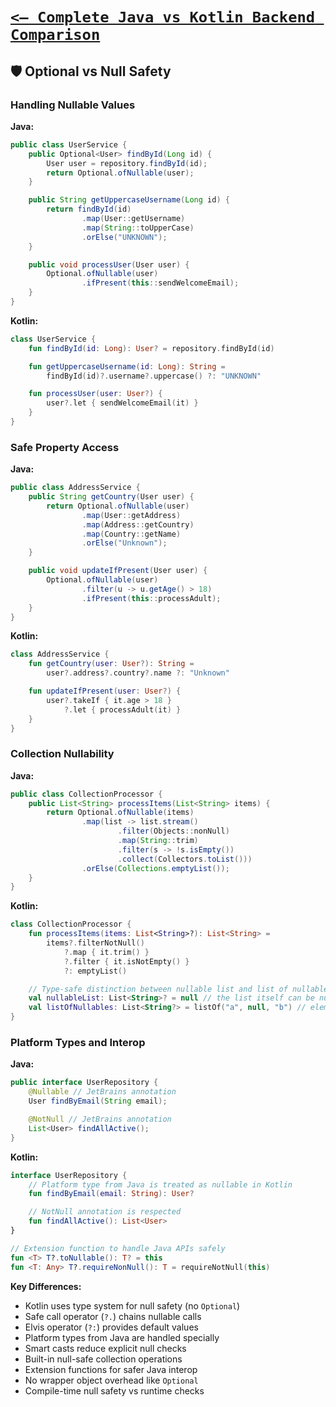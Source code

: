 # [`<— Complete Java vs Kotlin Backend Comparison`](../README.md)

## 🛡️ Optional vs Null Safety

### Handling Nullable Values

**Java:**

```java
public class UserService {
    public Optional<User> findById(Long id) {
        User user = repository.findById(id);
        return Optional.ofNullable(user);
    }

    public String getUppercaseUsername(Long id) {
        return findById(id)
                .map(User::getUsername)
                .map(String::toUpperCase)
                .orElse("UNKNOWN");
    }

    public void processUser(User user) {
        Optional.ofNullable(user)
                .ifPresent(this::sendWelcomeEmail);
    }
}
```

**Kotlin:**

```kotlin
class UserService {
    fun findById(id: Long): User? = repository.findById(id)

    fun getUppercaseUsername(id: Long): String =
        findById(id)?.username?.uppercase() ?: "UNKNOWN"

    fun processUser(user: User?) {
        user?.let { sendWelcomeEmail(it) }
    }
}
```

### Safe Property Access

**Java:**

```java
public class AddressService {
    public String getCountry(User user) {
        return Optional.ofNullable(user)
                .map(User::getAddress)
                .map(Address::getCountry)
                .map(Country::getName)
                .orElse("Unknown");
    }

    public void updateIfPresent(User user) {
        Optional.ofNullable(user)
                .filter(u -> u.getAge() > 18)
                .ifPresent(this::processAdult);
    }
}
```

**Kotlin:**

```kotlin
class AddressService {
    fun getCountry(user: User?): String =
        user?.address?.country?.name ?: "Unknown"

    fun updateIfPresent(user: User?) {
        user?.takeIf { it.age > 18 }
            ?.let { processAdult(it) }
    }
}
```

### Collection Nullability

**Java:**

```java
public class CollectionProcessor {
    public List<String> processItems(List<String> items) {
        return Optional.ofNullable(items)
                .map(list -> list.stream()
                        .filter(Objects::nonNull)
                        .map(String::trim)
                        .filter(s -> !s.isEmpty())
                        .collect(Collectors.toList()))
                .orElse(Collections.emptyList());
    }
}
```

**Kotlin:**

```kotlin
class CollectionProcessor {
    fun processItems(items: List<String>?): List<String> =
        items?.filterNotNull()
            ?.map { it.trim() }
            ?.filter { it.isNotEmpty() }
            ?: emptyList()

    // Type-safe distinction between nullable list and list of nullables
    val nullableList: List<String>? = null // the list itself can be null
    val listOfNullables: List<String?> = listOf("a", null, "b") // elements can be null
}
```

### Platform Types and Interop

**Java:**

```java
public interface UserRepository {
    @Nullable // JetBrains annotation
    User findByEmail(String email);

    @NotNull // JetBrains annotation
    List<User> findAllActive();
}
```

**Kotlin:**

```kotlin
interface UserRepository {
    // Platform type from Java is treated as nullable in Kotlin
    fun findByEmail(email: String): User?

    // NotNull annotation is respected
    fun findAllActive(): List<User>
}

// Extension function to handle Java APIs safely
fun <T> T?.toNullable(): T? = this
fun <T: Any> T?.requireNonNull(): T = requireNotNull(this)
```

**Key Differences:**

- Kotlin uses type system for null safety (no `Optional`)
- Safe call operator (`?.`) chains nullable calls
- Elvis operator (`?:`) provides default values
- Platform types from Java are handled specially
- Smart casts reduce explicit null checks
- Built-in null-safe collection operations
- Extension functions for safer Java interop
- No wrapper object overhead like `Optional`
- Compile-time null safety vs runtime checks
